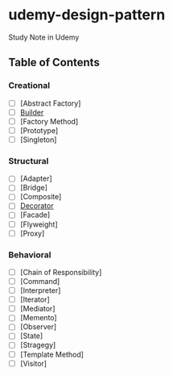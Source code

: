 # udemy-design-pattern
Study Note in Udemy

## Table of Contents

### Creational

- [ ] [Abstract Factory]
- [ ] [Builder](https://github.com/armleung/udemy-design-pattern/tree/master/Builder)
- [ ] [Factory Method]
- [ ] [Prototype]
- [ ] [Singleton]
### Structural
- [ ] [Adapter]
- [ ] [Bridge]
- [ ] [Composite]
- [ ] [Decorator](https://github.com/armleung/udemy-design-pattern/tree/master/Decorator)
- [ ] [Facade]
- [ ] [Flyweight]
- [ ] [Proxy]
### Behavioral
- [ ] [Chain of Responsibility]
- [ ] [Command]
- [ ] [Interpreter]
- [ ] [Iterator]
- [ ] [Mediator]
- [ ] [Memento]
- [ ] [Observer]
- [ ] [State]
- [ ] [Stragegy]
- [ ] [Template Method]
- [ ] [Visitor]